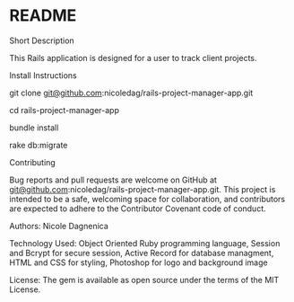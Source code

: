# README

Short Description

This Rails application is designed for a user to track client projects.

Install Instructions

git clone git@github.com:nicoledag/rails-project-manager-app.git

cd rails-project-manager-app

bundle install

rake db:migrate

Contributing

Bug reports and pull requests are welcome on GitHub at git@github.com:nicoledag/rails-project-manager-app.git. This project is intended to be a safe, welcoming space for collaboration, and contributors are expected to adhere to the Contributor Covenant code of conduct.

Authors: Nicole Dagnenica

Technology Used: Object Oriented Ruby programming language, Session and Bcrypt for secure session, Active Record for database managment, HTML and CSS for styling, Photoshop for logo and background image

License: The gem is available as open source under the terms of the MIT License.
